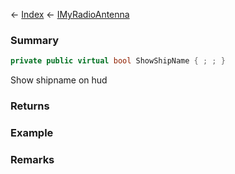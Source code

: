 ← [Index](Api-Index) ← [IMyRadioAntenna](Sandbox.ModAPI.Ingame.IMyRadioAntenna)

### Summary

```csharp
private public virtual bool ShowShipName { ; ; }
```

Show shipname on hud

### Returns

### Example

### Remarks

